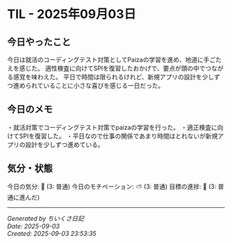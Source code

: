 # TIL - 2025年09月03日

## 今日やったこと
今日は就活のコーディングテスト対策としてPaizaの学習を進め、地道に手ごたえを感じた。
適性検査に向けてSPIを復習したおかげで、要点が頭の中でつながる感覚を味わえた。
平日で時間は限られるけれど、新規アプリの設計を少しずつ進められていることに小さな喜びを感じる一日だった。


## 今日のメモ
・就活対策でコーディングテスト対策でpaizaの学習を行った。
・適正検査に向けてSPIを復習した。
・平日なので仕事の関係であまり時間はとれないが新規アプリの設計を少しずつ進めている。



## 気分・状態
今日の気分: 🙂 (3: 普通)
今日のモチベーション: ⛅ (3: 普通)
目標の進捗: 🌱 (3: 普通に進んだ)

---
*Generated by ちいくさ日記*  
*Date: 2025-09-03*  
*Created: 2025-09-03 23:53:35*
